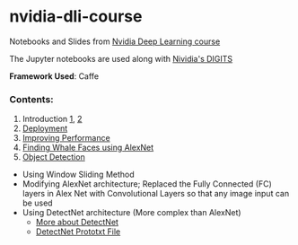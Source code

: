 # nvidia-dli-course
Notebooks and Slides from [Nvidia Deep Learning course](https://courses.nvidia.com/courses/course-v1:DLI+C-FX-01+V2/about)

The Jupyter notebooks are used along with [Nividia's DIGITS](https://github.com/NVIDIA/DIGITS)

**Framework Used**: Caffe

### Contents:
1. Introduction [1](https://github.com/anjali-chadha/nvidia-dli-course/blob/master/0-Train%20a%20Model.ipynb), [2](https://github.com/anjali-chadha/nvidia-dli-course/blob/master/1-New%20Data%20as%20a%20Goal.ipynb)
2. [Deployment](https://github.com/anjali-chadha/nvidia-dli-course/blob/master/2-Deployment.ipynb)
3. [Improving Performance](https://github.com/anjali-chadha/nvidia-dli-course/blob/master/3-Improving%20Performance.ipynb)
4. [Finding Whale Faces using AlexNet](https://github.com/anjali-chadha/nvidia-dli-course/blob/master/4-Finding%20Whale%20Faces.ipynb)
5. [Object Detection](https://github.com/anjali-chadha/nvidia-dli-course/blob/master/5%20-%20Object%20detection.ipynb)
  * Using Window Sliding Method
  * Modifying AlexNet architecture; Replaced the Fully Connected (FC) layers in Alex Net with Convolutional Layers so that any image input can be used
  * Using DetectNet architecture (More complex than AlexNet)
    * [More about DetectNet](https://devblogs.nvidia.com/detectnet-deep-neural-network-object-detection-digits/)
    * [DetectNet Prototxt File](https://github.com/anjali-chadha/nvidia-dli-course/blob/master/deploy.prototxt)

